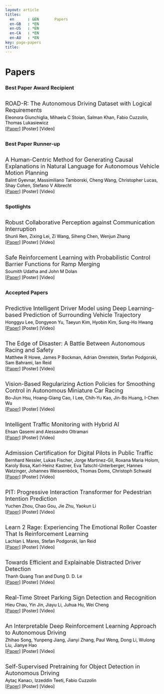```yaml
---
layout: article
titles:
  en      : &EN       Papers
  en-GB   : *EN
  en-US   : *EN
  en-CA   : *EN
  en-AU   : *EN
key: page-papers
title:
---
```


<style>
.article__header h1 {
    display: none;
}
</style>

# Papers

### Best Paper Award Recipient

<div class="container" style="margin-top:30px;margin-bottom:30px;">
    <p style="margin:0 0 4px 0;font-size:18px;">ROAD-R: The Autonomous Driving Dataset with Logical Requirements</p>
    <p style="margin:0 0 2px 0;font-size:14px;color:#000000;">Eleonora Giunchiglia, Mihaela C Stoian, Salman Khan, Fabio Cuzzolin, Thomas Lukasiewicz</p>
    <p style="margin:0 0 20px 0;font-size:14px;color:#000000;">[<a href="{{ site.baseurl }}/assets/papers/paper_10.pdf" target="_blank">Paper</a>] [Poster] [Video]</p>
</div>

### Best Paper Runner-up

<div class="container" style="margin-top:30px;margin-bottom:30px;">
    <p style="margin:0 0 4px 0;font-size:18px;">A Human-Centric Method for Generating Causal Explanations in Natural Language for Autonomous Vehicle Motion Planning</p>
    <p style="margin:0 0 2px 0;font-size:14px;color:#000000;">Balint Gyevnar, Massimiliano Tamborski, Cheng Wang, Christopher Lucas, Shay Cohen, Stefano V Albrecht</p>
    <p style="margin:0 0 20px 0;font-size:14px;color:#000000;">[<a href="{{ site.baseurl }}/assets/papers/paper_16.pdf" target="_blank">Paper</a>] [Poster] [Video]</p>
</div>

### Spotlights

<div class="container" style="margin-top:30px;margin-bottom:30px;">
    <p style="margin:0 0 4px 0;font-size:18px;">Robust Collaborative Perception against Communication Interruption</p>
    <p style="margin:0 0 2px 0;font-size:14px;color:#000000;">Shunli Ren, Zixing Lei, Zi Wang, Siheng Chen, Wenjun Zhang</p>
    <p style="margin:0 0 20px 0;font-size:14px;color:#000000;">[<a href="{{ site.baseurl }}/assets/papers/paper_9.pdf" target="_blank">Paper</a>] [Poster] [Video]</p>
</div>

<div class="container" style="margin-top:30px;margin-bottom:30px;">
    <p style="margin:0 0 4px 0;font-size:18px;">Safe Reinforcement Learning with Probabilistic Control Barrier Functions for Ramp Merging</p>
    <p style="margin:0 0 2px 0;font-size:14px;color:#000000;">Soumith Udatha and John M Dolan</p>
    <p style="margin:0 0 20px 0;font-size:14px;color:#000000;">[<a href="{{ site.baseurl }}/assets/papers/paper_18.pdf" target="_blank">Paper</a>] [Poster] [Video]</p>
</div>

### Accepted Papers

<div class="container" style="margin-top:30px;margin-bottom:30px;">
    <p style="margin:0 0 4px 0;font-size:18px;">Predictive Intelligent Driver Model using Deep Learning-based Prediction of Surrounding Vehicle Trajectory</p>
    <p style="margin:0 0 2px 0;font-size:14px;color:#000000;">Honggyu Lee, Dongyeon Yu, Taeyun Kim, Hyobin Kim, Sung-Ho Hwang</p>
    <p style="margin:0 0 20px 0;font-size:14px;color:#000000;">[<a href="{{ site.baseurl }}/assets/papers/paper_1.pdf" target="_blank">Paper</a>] [Poster] [Video]</p>
</div>

<div class="container" style="margin-top:30px;margin-bottom:30px;">
    <p style="margin:0 0 4px 0;font-size:18px;">The Edge of Disaster: A Battle Between Autonomous Racing and Safety</p>
    <p style="margin:0 0 2px 0;font-size:14px;color:#000000;">Matthew R Howe, James P Bockman, Adrian Orenstein, Stefan Podgorski, Sam Bahrami, Ian Reid</p>
    <p style="margin:0 0 20px 0;font-size:14px;color:#000000;">[<a href="{{ site.baseurl }}/assets/papers/paper_3.pdf" target="_blank">Paper</a>] [Poster] [Video]</p>
</div>

<div class="container" style="margin-top:30px;margin-bottom:30px;">
    <p style="margin:0 0 4px 0;font-size:18px;">Vision-Based Regularizing Action Policies for Smoothing Control in Autonomous Miniature Car Racing</p>
    <p style="margin:0 0 2px 0;font-size:14px;color:#000000;">Bo-Jiun Hsu, Hoang-Giang Cao, I Lee, Chih-Yu Kao, Jin-Bo Huang, I-Chen Wu</p>
    <p style="margin:0 0 20px 0;font-size:14px;color:#000000;">[<a href="{{ site.baseurl }}/assets/papers/paper_4.pdf" target="_blank">Paper</a>] [Poster] [Video]</p>
</div>

<div class="container" style="margin-top:30px;margin-bottom:30px;">
    <p style="margin:0 0 4px 0;font-size:18px;">Intelligent Traffic Monitoring with Hybrid AI</p>
    <p style="margin:0 0 2px 0;font-size:14px;color:#000000;">Ehsan Qasemi and Alessandro Oltramari</p>
    <p style="margin:0 0 20px 0;font-size:14px;color:#000000;">[<a href="{{ site.baseurl }}/assets/papers/paper_5.pdf" target="_blank">Paper</a>] [Poster] [Video]</p>
</div>

<div class="container" style="margin-top:30px;margin-bottom:30px;">
    <p style="margin:0 0 4px 0;font-size:18px;">Admission Certification for Digital Pilots in Public Traffic</p>
    <p style="margin:0 0 2px 0;font-size:14px;color:#000000;">Bernhard Nessler, Lukas Fischer, Jorge Martinez-Gil, Roxana Maria Holom, Karoly Bosa, Karl-Heinz Kastner, Eva Tatschl-Unterberger, Hannes Watzinger, Johannes Weissenböck, Thomas Doms, Christoph Schwald</p>
    <p style="margin:0 0 20px 0;font-size:14px;color:#000000;">[<a href="{{ site.baseurl }}/assets/papers/paper_6.pdf" target="_blank">Paper</a>] [Poster] [Video]</p>
</div>

<div class="container" style="margin-top:30px;margin-bottom:30px;">
    <p style="margin:0 0 4px 0;font-size:18px;">PIT: Progressive Interaction Transformer for Pedestrian Intention Prediction</p>
    <p style="margin:0 0 2px 0;font-size:14px;color:#000000;">Yuchen Zhou, Chao Gou, Jie Zhu, Yaokun Li</p>
    <p style="margin:0 0 20px 0;font-size:14px;color:#000000;">[<a href="{{ site.baseurl }}/assets/papers/paper_7.pdf" target="_blank">Paper</a>] [Poster] [Video]</p>
</div>

<div class="container" style="margin-top:30px;margin-bottom:30px;">
    <p style="margin:0 0 4px 0;font-size:18px;">Learn 2 Rage: Experiencing The Emotional Roller Coaster That Is Reinforcement Learning</p>
    <p style="margin:0 0 2px 0;font-size:14px;color:#000000;">Lachlan L Mares, Stefan Podgorski, Ian Reid</p>
    <p style="margin:0 0 20px 0;font-size:14px;color:#000000;">[<a href="{{ site.baseurl }}/assets/papers/paper_8.pdf" target="_blank">Paper</a>] [Poster] [Video]</p>
</div>

<div class="container" style="margin-top:30px;margin-bottom:30px;">
    <p style="margin:0 0 4px 0;font-size:18px;">Towards Efficient and Explainable Distracted Driver Detection</p>
    <p style="margin:0 0 2px 0;font-size:14px;color:#000000;">Thanh Quang Tran and Dung D. D. Le</p>
    <p style="margin:0 0 20px 0;font-size:14px;color:#000000;">[<a href="{{ site.baseurl }}/assets/papers/paper_12.pdf" target="_blank">Paper</a>] [Poster] [Video]</p>
</div>

<div class="container" style="margin-top:30px;margin-bottom:30px;">
    <p style="margin:0 0 4px 0;font-size:18px;">Real-Time Street Parking Sign Detection and Recognition</p>
    <p style="margin:0 0 2px 0;font-size:14px;color:#000000;">Hieu Chau, Yin Jin, Jiayu Li, Juhua Hu, Wei Cheng</p>
    <p style="margin:0 0 20px 0;font-size:14px;color:#000000;">[<a href="{{ site.baseurl }}/assets/papers/paper_13.pdf" target="_blank">Paper</a>] [Poster] [Video]</p>
</div>

<div class="container" style="margin-top:30px;margin-bottom:30px;">
    <p style="margin:0 0 4px 0;font-size:18px;">An Interpretable Deep Reinforcement Learning Approach to Autonomous Driving</p>
    <p style="margin:0 0 2px 0;font-size:14px;color:#000000;">Zhihao Song, Yunpeng Jiang, Jianyi Zhang, Paul Weng, Dong Li, Wulong Liu, Jianye Hao</p>
    <p style="margin:0 0 20px 0;font-size:14px;color:#000000;">[<a href="{{ site.baseurl }}/assets/papers/paper_14.pdf" target="_blank">Paper</a>] [Poster] [Video]</p>
</div>

<div class="container" style="margin-top:30px;margin-bottom:30px;">
    <p style="margin:0 0 4px 0;font-size:18px;">Self-Supervised Pretraining for Object Detection in Autonomous Driving</p>
    <p style="margin:0 0 2px 0;font-size:14px;color:#000000;">Aytaç Kanacı, Izzeddin Teeti, Fabio Cuzzolin</p>
    <p style="margin:0 0 20px 0;font-size:14px;color:#000000;">[<a href="{{ site.baseurl }}/assets/papers/paper_17.pdf" target="_blank">Paper</a>] [Poster] [Video]</p>
</div>
